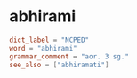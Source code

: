 # abhirami

``` toml
dict_label = "NCPED"
word = "abhirami"
grammar_comment = "aor. 3 sg."
see_also = ["abhiramati"]
```

